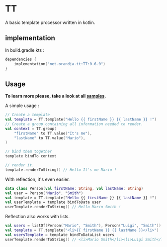 # TT

A basic template processor written in kotlin.

## implementation

In build.gradle.kts :

```kotlin
dependencies {
    implementation("net.orandja.tt:TT:0.6.0")
}
```

## Usage

**To learn more please, take a look at all [samples](https://github.com/L-Briand/TT/blob/main/sample/src/main/kotlin/net/orandja/tt/Main.kt#L11).**

A simple usage :

```kotlin
// Create a template 
val template = TT.template("Hello {{ firstName }} {{ lastName }} !")
// Create a group containing all information needed to render.
val context = TT.group(
    "firstName" to TT.value("It's me"),
    "lastName" to TT.value("Mario"),
)

// bind them together
template bindTo context

// render it.
template.renderToString() // Hello It's me Mario !
```

With reflection, it's even easier.

```kotlin
data class Person(val firstName: String, val lastName: String)
val user = Person("Mario", "Smith")
val template = TT.template("Hello {{ firstName }} {{ lastName }} !")
val userTemplate = template bindToData user
userTemplate.renderToString() // Hello Mario Smith !
```

Reflection also works with lists.

```kotlin
val users = listOf(Person("Mario", "Smith"), Person("Luigi", "Smith"))
val template = TT.template("<li>{{ firstName }} {{ lastName }}</li>")
val usersTemplate = template bindToDataList users
userTemplate.renderToString() // <li>Mario Smith</li><li>Luigi Smith</li>
```